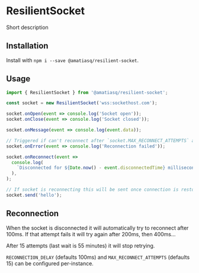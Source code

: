 # ResilientSocket

Short description

## Installation

Install with `npm i --save @amatiasq/resilient-socket`.

## Usage

```js
import { ResilientSocket } from '@amatiasq/resilient-socket';

const socket = new ResilientSocket('wss:sockethost.com');

socket.onOpen(event => console.log('Socket open'));
socket.onClose(event => console.log('Socket closed'));

socket.onMessage(event => console.log(event.data));

// Triggered if can't reconnect after `socket.MAX_RECONNECT_ATTEMPTS` attempts
socket.onError(event => console.log('Reconnection failed'));

socket.onReconnect(event =>
  console.log(
    `Disconnected for ${Date.now() - event.disconnectedTime} milliseconds`,
  ),
);

// If socket is reconnecting this will be sent once connection is restored
socket.send('hello');
```

## Reconnection

When the socket is disconnected it will automatically try to reconnect after 100ms. If that attempt fails it will try again after 200ms, then 400ms...

After 15 attempts (last wait is 55 minutes) it will stop retrying.

`RECONNECTION_DELAY` (defaults 100ms) and `MAX_RECONNECT_ATTEMPTS` (defaults 15) can be configured per-instance.
